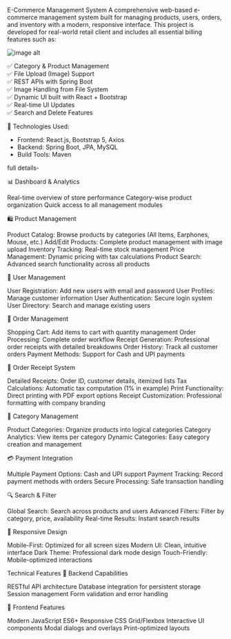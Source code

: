E-Commerce Management System
A comprehensive web-based e-commerce management system built for managing products, users, orders, and inventory with a modern, responsive interface.
This project is developed for  real-world retail client and includes all essential billing features such as:

![image alt]()

✅ Category & Product Management  
✅ File Upload (Image) Support  
✅ REST APIs with Spring Boot  
✅ Image Handling from File System  
✅ Dynamic UI built with React + Bootstrap  
✅ Real-time UI Updates  
✅ Search and Delete Features  


🔧 Technologies Used:
- Frontend: React.js, Bootstrap 5, Axios
- Backend: Spring Boot, JPA, MySQL
- Build Tools: Maven



full details-

📊 Dashboard & Analytics

Real-time overview of store performance
Category-wise product organization
Quick access to all management modules

🛍️ Product Management

Product Catalog: Browse products by categories (All Items, Earphones, Mouse, etc.)
Add/Edit Products: Complete product management with image upload
Inventory Tracking: Real-time stock management
Price Management: Dynamic pricing with tax calculations
Product Search: Advanced search functionality across all products

👥 User Management

User Registration: Add new users with email and password
User Profiles: Manage customer information
User Authentication: Secure login system
User Directory: Search and manage existing users

🛒 Order Management

Shopping Cart: Add items to cart with quantity management
Order Processing: Complete order workflow
Receipt Generation: Professional order receipts with detailed breakdowns
Order History: Track all customer orders
Payment Methods: Support for Cash and UPI payments

📄 Order Receipt System

Detailed Receipts: Order ID, customer details, itemized lists
Tax Calculations: Automatic tax computation (1% in example)
Print Functionality: Direct printing with PDF export options
Receipt Customization: Professional formatting with company branding

🏪 Category Management

Product Categories: Organize products into logical categories
Category Analytics: View items per category
Dynamic Categories: Easy category creation and management

💳 Payment Integration

Multiple Payment Options: Cash and UPI support
Payment Tracking: Record payment methods with orders
Secure Processing: Safe transaction handling

🔍 Search & Filter

Global Search: Search across products and users
Advanced Filters: Filter by category, price, availability
Real-time Results: Instant search results

📱 Responsive Design

Mobile-First: Optimized for all screen sizes
Modern UI: Clean, intuitive interface
Dark Theme: Professional dark mode design
Touch-Friendly: Mobile-optimized interactions

Technical Features
🔧 Backend Capabilities

RESTful API architecture
Database integration for persistent storage
Session management
Form validation and error handling

🎨 Frontend Features

Modern JavaScript ES6+
Responsive CSS Grid/Flexbox
Interactive UI components
Modal dialogs and overlays
Print-optimized layouts
